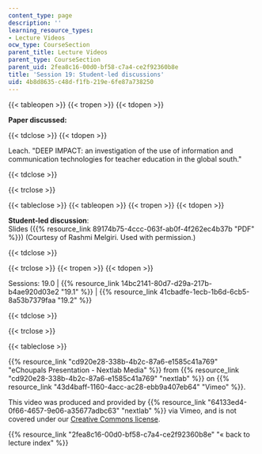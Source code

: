 ```yaml
---
content_type: page
description: ''
learning_resource_types:
- Lecture Videos
ocw_type: CourseSection
parent_title: Lecture Videos
parent_type: CourseSection
parent_uid: 2fea8c16-00d0-bf58-c7a4-ce2f92360b8e
title: 'Session 19: Student-led discussions'
uid: 4b8d8635-c48d-f1fb-219e-6fe87a738250
---
```


{{< tableopen >}}
{{< tropen >}}
{{< tdopen >}}


**Paper discussed:**


{{< tdclose >}}
{{< tdopen >}}


Leach. "DEEP IMPACT: an investigation of the use of information and communication technologies for teacher education in the global south."


{{< tdclose >}}

{{< trclose >}}

{{< tableclose >}}
{{< tableopen >}}
{{< tropen >}}
{{< tdopen >}}


**Student-led discussion**:  
Slides ({{% resource_link 89174b75-4ccc-063f-ab0f-4f262ec4b37b "PDF" %}}) (Courtesy of Rashmi Melgiri. Used with permission.)


{{< tdclose >}}

{{< trclose >}}
{{< tropen >}}
{{< tdopen >}}


Sessions: 19.0 | {{% resource_link 14bc2141-80d7-d29a-217b-b4ae920d03e2 "19.1" %}} | {{% resource_link 41cbadfe-1ecb-1b6d-6cb5-8a53b7379faa "19.2" %}}


{{< tdclose >}}

{{< trclose >}}

{{< tableclose >}}

{{% resource_link "cd920e28-338b-4b2c-87a6-e1585c41a769" "eChoupals Presentation - Nextlab Media" %}} from {{% resource_link "cd920e28-338b-4b2c-87a6-e1585c41a769" "nextlab" %}} on {{% resource_link "43d4baff-1160-4acc-ac28-ebb9a407eb64" "Vimeo" %}}.

This video was produced and provided by {{% resource_link "64133ed4-0f66-4657-9e06-a35677adbc63" "nextlab" %}} via Vimeo, and is not covered under our [Creative Commons license](/terms/#cc).

{{% resource_link "2fea8c16-00d0-bf58-c7a4-ce2f92360b8e" "« back to lecture index" %}}